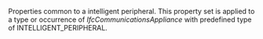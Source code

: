 Properties common to a intelligent peripheral. This property set is applied to a type or occurrence of _IfcCommunicationsAppliance_ with predefined type of INTELLIGENT_PERIPHERAL.

<!-- end of short definition -->

